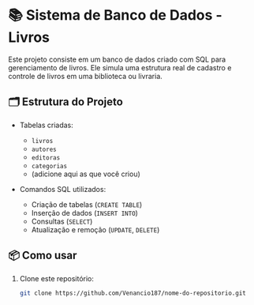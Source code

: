 # 📚 Sistema de Banco de Dados - Livros

Este projeto consiste em um banco de dados criado com SQL para gerenciamento de livros. Ele simula uma estrutura real de cadastro e controle de livros em uma biblioteca ou livraria.

## 🗂️ Estrutura do Projeto

- Tabelas criadas:
  - `livros`
  - `autores`
  - `editoras`
  - `categorias`
  - (adicione aqui as que você criou)

- Comandos SQL utilizados:
  - Criação de tabelas (`CREATE TABLE`)
  - Inserção de dados (`INSERT INTO`)
  - Consultas (`SELECT`)
  - Atualização e remoção (`UPDATE`, `DELETE`)

## 📦 Como usar

1. Clone este repositório:
   ```bash
   git clone https://github.com/Venancio187/nome-do-repositorio.git
